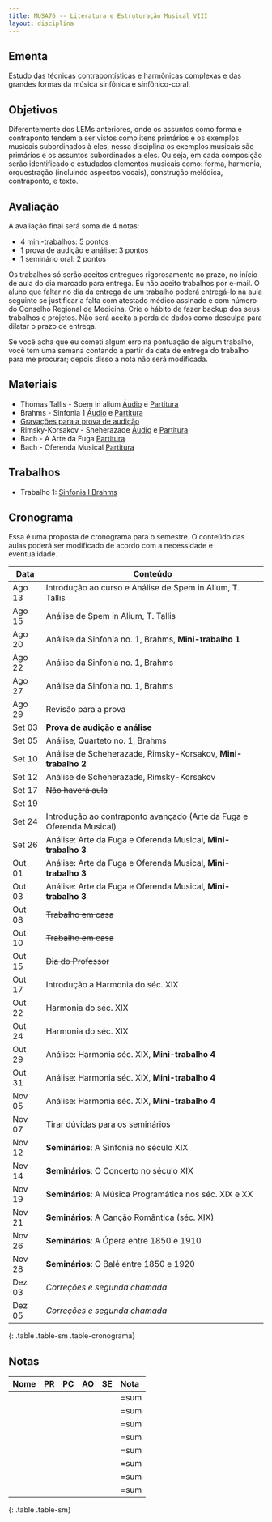 ```yaml
---
title: MUSA76 -- Literatura e Estruturação Musical VIII
layout: disciplina
---
```


## Ementa

Estudo das técnicas contrapontísticas e harmônicas complexas e das
grandes formas da música sinfônica e sinfônico-coral.

## Objetivos

Diferentemente dos LEMs anteriores, onde os assuntos como forma e
contraponto tendem a ser vistos como itens primários e os exemplos
musicais subordinados à eles, nessa disciplina os exemplos musicais são
primários e os assuntos subordinados a eles. Ou seja, em cada composição
serão identificado e estudados elementos musicais como: forma, harmonia,
orquestração (incluindo aspectos vocais), construção melódica,
contraponto, e texto.

## Avaliação

A avaliação final será soma de 4 notas:

  * 4 mini-trabalhos: 5 pontos
  * 1 prova de audição e análise: 3 pontos
  * 1 seminário oral: 2 pontos

Os trabalhos só serão aceitos entregues rigorosamente no prazo, no
início de aula do dia marcado para entrega. Eu não aceito trabalhos por
e-mail. O aluno que faltar no dia da entrega de um trabalho poderá
entregá-lo na aula seguinte se justificar a falta com atestado médico
assinado e com número do Conselho Regional de Medicina. Crie o hábito de
fazer backup dos seus trabalhos e projetos. Não será aceita a perda de
dados como desculpa para dilatar o prazo de entrega.

Se você acha que eu cometi algum erro na pontuação de algum trabalho,
você tem uma semana contando a partir da data de entrega do trabalho
para me procurar; depois disso a nota não será modificada.

## Materiais

- Thomas Tallis - Spem in alium [Áudio][1] e [Partitura][2]
- Brahms - Sinfonia 1 [Áudio][3] e [Partitura][4]
- [Gravações para a prova de audição][11]
- Rimsky-Korsakov - Sheherazade [Áudio][5] e [Partitura][6]
- Bach - A Arte da Fuga [Partitura][8]
- Bach - Oferenda Musical [Partitura][10]

<!--
- Bach - A Arte da Fuga [Áudio][7] e [Partitura][8]
- Bach - Oferenda Musical [Áudio][9] e [Partitura][10]
-->


## Trabalhos

- Trabalho 1: [Sinfonia I Brahms](/pedro/trabalho-brahms/)

<!--
- Trabalho 2: [Scheherazade](/pedro/trabalho-scheherazade/)
- Trabalho 3: [Fuga](/pedro/trabalho-fuga/)
-->

## Cronograma

Essa é uma proposta de cronograma para o semestre. O conteúdo das aulas
poderá ser modificado de acordo com a necessidade e eventualidade.

Data   | Conteúdo
 ------| ---
Ago 13 | Introdução ao curso e Análise de Spem in Alium, T. Tallis
Ago 15 | Análise de Spem in Alium, T. Tallis
Ago 20 | Análise da Sinfonia no. 1, Brahms, **Mini-trabalho 1**
Ago 22 | Análise da Sinfonia no. 1, Brahms
Ago 27 | Análise da Sinfonia no. 1, Brahms
Ago 29 | Revisão para a prova
Set 03 | **Prova de audição e análise**
Set 05 | Análise, Quarteto no. 1, Brahms
Set 10 | Análise de Scheherazade, Rimsky-Korsakov, **Mini-trabalho 2**
Set 12 | Análise de Scheherazade, Rimsky-Korsakov
Set 17 | <del>Não haverá aula</del>
Set 19 | 
Set 24 | Introdução ao contraponto avançado (Arte da Fuga e Oferenda Musical)
Set 26 | Análise: Arte da Fuga e Oferenda Musical,  **Mini-trabalho 3**
Out 01 | Análise: Arte da Fuga e Oferenda Musical,  **Mini-trabalho 3**
Out 03 | Análise: Arte da Fuga e Oferenda Musical,  **Mini-trabalho 3**
Out 08 | <del>Trabalho em casa</del>
Out 10 | <del>Trabalho em casa</del>
Out 15 | <del>Dia do Professor</del>
Out 17 | Introdução a Harmonia do séc. XIX
Out 22 | Harmonia do séc. XIX
Out 24 | Harmonia do séc. XIX
Out 29 | Análise: Harmonia séc. XIX, **Mini-trabalho 4**
Out 31 | Análise: Harmonia séc. XIX, **Mini-trabalho 4**
Nov 05 | Análise: Harmonia séc. XIX, **Mini-trabalho 4**
Nov 07 | Tirar dúvidas para os seminários
Nov 12 | **Seminários**: A Sinfonia no século XIX
Nov 14 | **Seminários**: O Concerto no século XIX
Nov 19 | **Seminários**: A Música Programática nos séc. XIX e XX
Nov 21 | **Seminários**: A Canção Romântica (séc. XIX)
Nov 26 | **Seminários**: A Ópera entre 1850 e 1910
Nov 28 | **Seminários**: O Balé entre 1850 e 1920
Dez 03 | *Correções e segunda chamada*
Dez 05 | *Correções e segunda chamada*
{: .table .table-sm .table-cronograma}


## Notas

| Nome               | PR | PC | AO | SE | Nota |
|:-------------------|:---|:---|:---|:---|:-----|
|                    |    |    |    |    | =sum |
|                    |    |    |    |    | =sum |
|                    |    |    |    |    | =sum |
|                    |    |    |    |    | =sum |
|                    |    |    |    |    | =sum |
|                    |    |    |    |    | =sum |
|                    |    |    |    |    | =sum |
|                    |    |    |    |    | =sum |
{: .table .table-sm}


[1]: https://www.dropbox.com/s/i7bt27hm0wffoif/Thomas%20Tallis%20-%20Spem%20in%20alium.mp3?dl=0
[2]: https://www.dropbox.com/s/5zmcywht152nn4w/Thomas%20Tallis%20-%20Spem%20in%20alium.pdf?dl=0
[3]: https://www.dropbox.com/s/dgqftf0c5hhbytf/Brahms%20-%20Sinfonia%201.m4a?dl=0
[4]: https://www.dropbox.com/s/9mh54tjm6bt8j7i/Brahms%20-%20Sinfonia%201.pdf?dl=0
[5]: https://www.dropbox.com/s/le8vrrys4s528ga/Rimsky-Korsakov%20-%20Sheherazade%20-%20Orquestra.m4a?dl=0
[6]: https://www.dropbox.com/s/ibpj6dwlkqz8xr4/Rimsky-Korsakov%20-%20Sheherazade%20-%20Orquestra.pdf?dl=0
[7]: http://#
[8]: https://www.dropbox.com/s/vwjs88y43yh26sg/Bach%20-%20A%20Arte%20da%20Fuga.pdf?dl=0
[9]: http://#
[10]: https://www.dropbox.com/s/hu8awmglpq1yupp/Bach%20-%20Oferenda%20Musical.pdf?dl=0
[11]: https://www.dropbox.com/s/hdwdp46kf1t9bvn/Musicas%20Audicao.zip?dl=0
